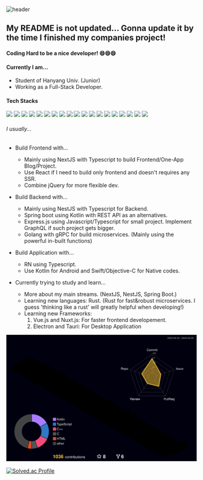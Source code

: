 ![header](https://capsule-render.vercel.app/api?type=slice&color=auto&height=300&section=header&text=Kyum's%20Repository&fontSize=90)

## My README is not updated... Gonna update it by the time I finished my companies project!

#### Coding Hard to be a nice developer! 😄😄😄

#### Currently I am...
- Student of Hanyang Univ. (Junior)
- Working as a Full-Stack Developer.

#### Tech Stacks
<p>
    <img src="https://img.shields.io/badge/Javascript-F7DF1E?style=flat-square&logo=Javascript&logoColor=323330"/>
    <img src="https://img.shields.io/badge/Typescript-3178C6?style=round-square&logo=Typescript&logoColor=white"/>
    <img src="https://img.shields.io/badge/Go-00ADD8?style=round-square&logo=Go&logoColor=white"/>
    <img src="https://img.shields.io/badge/Kotlin-7F52FF?style=round-square&logo=Kotlin&logoColor=white"/>
    <img src="https://img.shields.io/badge/jQuery-0769AD?style=round-square&logo=jQuery&logoColor=#000000"/>
    <img src="https://img.shields.io/badge/React-61DAFB?style=round-square&logo=React&logoColor=#000000"/>
    <img src="https://img.shields.io/badge/Svelte-FF3E00?style=round-square&logo=Svelte&logoColor=white"/>
    <img src="https://img.shields.io/badge/Next.js-000000?style=round-square&logo=Next.js&logoColor=white"/>
    <img src="https://img.shields.io/badge/Tailwind_CSS-06B6D4?style=round-square&logo=tailwindcss&logoColor=white"/>
    <img src="https://img.shields.io/badge/Styled_components-DB7093?style=round-square&logo=styledcomponents&logoColor=white"/>
    <img src="https://img.shields.io/badge/NestJS-E0234E?style=round-square&logo=NestJS&logoColor=white"/>
    <img src="https://img.shields.io/badge/Express-000000?style=round-square&logo=Express&logoColor=white"/>
    <img src="https://img.shields.io/badge/Spring Boot-6DB33F?style=round-square&logo=springboot&logoColor=white"/>
    <img src="https://img.shields.io/badge/Node.js-339933?style=round-square&logo=Node.js&logoColor=white"/>
    <img src="https://img.shields.io/badge/Docker-2496ED?style=round-square&logo=Docker&logoColor=white"/>
    <img src="https://img.shields.io/badge/Nginx-009639?style=round-square&logo=Nginx&logoColor=white"/>
    <img src="https://img.shields.io/badge/Prisma-2D3748?style=round-square&logo=Prisma&logoColor=white"/>
    <img src="https://img.shields.io/badge/GraphQL-E10098?style=round-square&logo=GraphQL&logoColor=white"/>
    <img src="https://img.shields.io/badge/gRPC-5CBCB9?style=round-square&logo=https://github.com/grpc/grpc.io/blob/4ad607130312760348fad636eec1bcd244f353d0/assets/icons/logo.svg&logoColor=white"/>
</p> 

###### I usually...
- Build Frontend with...
    - Mainly using NextJS with Typescript to build Frontend/One-App Blog/Project.
    - Use React if I need to build only frontend and doesn't requires any SSR.
    - Combine jQuery for more flexible dev. 
 
- Build Backend with...
    - Mainly using NestJS with Typescript for Backend.
    - Spring boot using Kotlin with REST API as an alternatives.
    - Express.js using Javascript/Typescript for small project. Implement GraphQL if such project gets bigger.
    - Golang with gRPC for build microservices. (Mainly using the powerful in-built functions)
      
- Build Application with...
    - RN using Typescript.
    - Use Kotlin for Android and Swift/Objective-C for Native codes.
      
- Currently trying to study and learn...
    - More about my main streams. (NextJS, NestJS, Spring Boot.)
    - Learning new languages: Rust. (Rust for fast&robust microservices. I guess 'thinking like a rust' will greatly helpful when developing!)
    - Learning new Frameworks:
      1. Vue.js and Nuxt.js: For faster frontend developement.
      2. Electron and Tauri: For Desktop Application

![](./profile-3d-contrib/profile-night-rainbow.svg)

[![Solved.ac Profile](http://mazassumnida.wtf/api/v2/generate_badge?boj=myugyin)](https://solved.ac/myugyin/)

<!--
[![Anurag's github stats](https://github-readme-stats.vercel.app/api?username=KyumKyum&count_private=true&theme=synthwave&show_icons=true)](https://github.com/anuraghazra/github-readme-stats)


**KyumKyum/KyumKyum** is a ✨ _special_ ✨ repository because its `README.md` (this file) appears on your GitHub profile.

Here are some ideas to get you started:

- 🔭 I’m currently working on ...
- 🌱 I’m currently learning ...
- 👯 I’m looking to collaborate on ...
- 🤔 I’m looking for help with ...
- 💬 Ask me about ...
- 📫 How to reach me: ...
- 😄 Pronouns: ...
- ⚡ Fun fact: ...
-->
